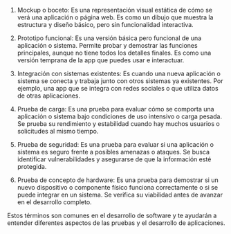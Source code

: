 
1. Mockup o boceto: Es una representación visual estática de cómo se verá una aplicación o página web. Es como un dibujo que muestra la estructura y diseño básico, pero sin funcionalidad interactiva.

2. Prototipo funcional: Es una versión básica pero funcional de una aplicación o sistema. Permite probar y demostrar las funciones principales, aunque no tiene todos los detalles finales. Es como una versión temprana de la app que puedes usar e interactuar.

3. Integración con sistemas existentes: Es cuando una nueva aplicación o sistema se conecta y trabaja junto con otros sistemas ya existentes. Por ejemplo, una app que se integra con redes sociales o que utiliza datos de otras aplicaciones.

4. Prueba de carga: Es una prueba para evaluar cómo se comporta una aplicación o sistema bajo condiciones de uso intensivo o carga pesada. Se prueba su rendimiento y estabilidad cuando hay muchos usuarios o solicitudes al mismo tiempo.

5. Prueba de seguridad: Es una prueba para evaluar si una aplicación o sistema es seguro frente a posibles amenazas o ataques. Se busca identificar vulnerabilidades y asegurarse de que la información esté protegida.

6. Prueba de concepto de hardware: Es una prueba para demostrar si un nuevo dispositivo o componente físico funciona correctamente o si se puede integrar en un sistema. Se verifica su viabilidad antes de avanzar en el desarrollo completo.

Estos términos son comunes en el desarrollo de software y te ayudarán a entender diferentes aspectos de las pruebas y el desarrollo de aplicaciones.